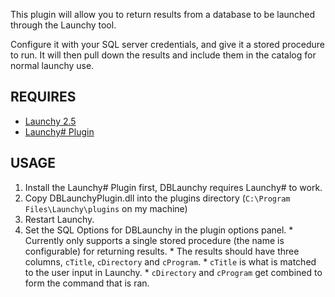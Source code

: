 This plugin will allow you to return results from a database to be launched through the Launchy tool.

Configure it with your SQL server credentials, and give it a stored procedure to run.  It will then pull down the results and include them in the catalog for normal launchy use.

## REQUIRES ##
  * [Launchy 2.5](http://www.launchy.net/)
  * [Launchy# Plugin](http://launchysharp.sourceforge.net/)

## USAGE ##
  1. Install the Launchy# Plugin first, DBLaunchy requires Launchy# to work.
  1. Copy DBLaunchyPlugin.dll into the plugins directory (`C:\Program Files\Launchy\plugins` on my machine)
  1. Restart Launchy.
  1. Set the SQL Options for DBLaunchy in the plugin options panel.
    * Currently only supports a single stored procedure (the name is configurable) for returning results.
    * The results should have three columns, `cTitle`, `cDirectory` and `cProgram`.
    * `cTitle` is what is matched to the user input in Launchy.
    * `cDirectory` and `cProgram` get combined to form the command that is ran.